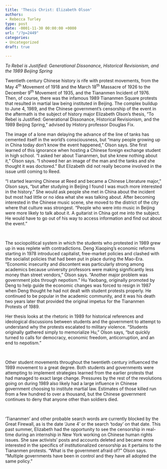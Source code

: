 ```yaml
---
title: 'Thesis Christ: Elizabeth Olson'
authors:
- Rebecca Turley
type: post
date: -0001-11-30 00:00:00 +0000
url: "/?p=2449"
categories:
- Uncategorized
draft: true

---
```

_To Rebel is Justified: Generational Dissonance, Historical Revisionism, and the 1989 Beijing Spring_

Twentieth century Chinese history is rife with protest movements, from the May 4<sup>th</sup> Movement of 1918 and the March 18<sup>th</sup> Massacre of 1926 to the December 9<sup>th</sup> Movement of 1935, and the Tiananmen Incident of 1976. Then, of course, there was the infamous 1989 Tiananmen Square protests that resulted in martial law being instituted in Beijing. The complex buildup to June 4, 1989, and the Chinese government’s censorship of the event in the aftermath is the subject of history major Elizabeth Olson’s thesis, &#8220;To Rebel is Justified: Generational Dissonance, Historical Revisionism, and the 1989 Beijing Spring,” advised by History professor Douglas Fix.

The image of a lone man delaying the advance of the line of tanks has cemented itself in the world’s consciousness, but “many people growing up in China today don’t know the event happened,” Olson says. She first learned of this ignorance when hosting a Chinese foreign exchange student in high school. “I asked her about Tiananmen, but she knew nothing about it,” Olson says. “I showed her an image of the man and the tanks and she thought it was doctored.” But Elizabeth did not really become involved in the issue until coming to Reed.

“I started learning Chinese at Reed and became a Chinese Literature major,” Olson says, “but after studying in Beijing I found I was much more interested in the history.” She would ask people she met in China about the incident but most had little or no idea what she was talking about. After becoming interested in the Chinese music scene, she moved to the district of the city where that culture was strongest. “People who were into music in Beijing were more likely to talk about it. A guitarist in China got me into the subject. He would have to go out of his way to access information and find out about the event.”

&nbsp;

The sociopolitical system in which the students who protested in 1989 grew up in was replete with contradictions. Deng Xiaoping’s economic reforms starting in 1978 introduced capitalist, free-market policies and clashed with the socialist policies that had been put in place during the Mao-Era. “Economic insecurity and discontent was particularly strong among academics because university professors were making significantly less money than street vendors,” Olson says. “Another major problem was government jobs through nepotism.” Hu Yaobang, originally promoted by Deng to help guide the economic changes was forced to resign in 1987 when Deng thought he had not dealt with student protests properly. He continued to be popular in the academic community, and it was his death two years later that provided the original impetus for the Tiananmen Protests of 1989.

Her thesis looks at the rhetoric in 1989 for historical references and ideological discussions between students and the government to attempt to understand why the protests escalated to military violence. “Students originally gathered simply to memorialize Hu,” Olson says, “but quickly turned to calls for democracy, economic freedom, anticorruption, and an end to nepotism.”

&nbsp;

Other student movements throughout the twentieth century influenced the 1989 movement to a great degree. Both students and governments were attempting to implement strategies learned from the earlier protests that had managed to exact large change. Pressures by the rest of the revolutions going on during 1989 also likely had a large influence in Chinese government choosing to institute martial law. Estimates of those killed run from a few hundred to over a thousand, but the Chinese government continues to deny that anyone other than soldiers died.

&nbsp;

‘Tiananmen’ and other probable search words are currently blocked by the Great Firewall, as is the date ‘June 4’ or the search ‘today’ on that date. This past summer, Elizabeth had the opportunity to see the censorship in real-time during an internship in New York working on Chinese human rights issues. She saw activists’ posts and accounts deleted and became more interested in the specifics of institutionalized censorship as it pertains to the Tiananmen protests. “What is the government afraid of?” Olson says. “Multiple governments have been in control and they have all adopted the same policy.”